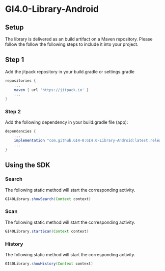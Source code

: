 # GI4.0-Library-Android

## Setup

The library is delivered as an build artifact on a Maven repository. Please follow the follow the following steps to include it into your project.

## Step 1

Add the jitpack repository in your build.gradle or settings.gradle

```groovy
repositories {
    ...
    maven { url 'https://jitpack.io' }
    ...
}
```

### Step 2

Add the following dependency in your build.gradle file (app):

```groovy
dependencies {
    ...
    implementation "com.github.GI4-0:GI4.0-Library-Android:latest.release"
    ...
}
```

## Using the SDK

### Search

The following static method will start the corresponding activity.

```java
GI40Library.showSearch(Context context)
```

### Scan

The following static method will start the corresponding activity.

```java
GI40Library.startScan(Context context)
```

### History

The following static method will start the corresponding activity.

```java
GI40Library.showHistory(Context context)
```
